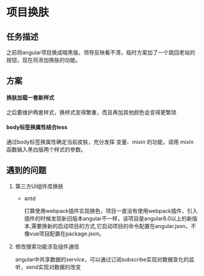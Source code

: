# 项目换肤
## 任务描述
之前将angular项目换成暗黑版，领导反映看不清，临时方案加了一个跳回老站的按钮，现在将添加换肤的功能。
## 方案
#### 换肤加载一套新样式
之后要维护两套样式，换样式变得繁重，而且再加其他颜色会变得更繁琐
#### body标签换属性结合less
通过body标签换属性确定当前皮肤，充分发挥 变量、mixin 的功能，调用 mixin 函数输入黑白版两个样式的参数。
## 遇到的问题
1. 第三方UI组件库换肤

    - antd
    
      打算使用webpack插件实现换色，项目一直没有使用webpack插件，引入插件的时候发现新旧版本angular不一样，该项目是angular8.0以上的新版本,需要换新的启动项目的方式,它启动项目的命令配置在angular.json，不像vue项目配置在package.json。
2. 修改搜索功能涉及组件通信

    angular中共享数据的service，可以通过订阅subscribe实现对数据变化的监听，send实现对数据的改变